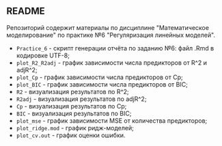 ## README 

Репозиторий содержит материалы по дисциплине "Математическое моделирование" по практике №6 "Регуляризация линейных моделей".

* ```Practice_6``` - скрипт генерации отчёта по заданию №6: файл .Rmd в кодировке UTF-8;
* ```plot_R2_R2adj``` - график зависимости числа предикторов от R^2 и adjR^2;
* ```plot_Cp``` - график зависимости числа предикторов от Cp;
* ```plot_BIC``` - график зависимости числа предикторов от BIC;
* ```R2``` - визуализация результатов по R^2;
* ```R2adj``` - визуализация результатов по adjR^2;
* ```Cp``` - визуализация результатов по Cp;
* ```BIC``` - визуализация результатов по BIC;
* ```plot_mse``` - график зависимости MSE от количества предикторов;
* ```plot_ridge.mod``` - график ридж-моделей;
* ```plot_cv.out``` - график оценки ошибки.
